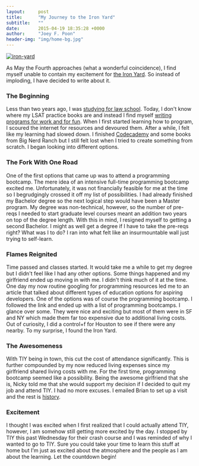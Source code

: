 ```yaml
---
layout:     post
title:      "My Journey to the Iron Yard"
subtitle:   ""
date:       2015-04-19 18:35:28 +0000
author:     "Joey F. Poon"
header-img: "img/home-bg.jpg"
---
```


<a href="{{ site.baseurl }}/img/tiy-austin.jpg"><img src="{{ site.baseurl }}/img/tiy-austin.jpg" alt="iron-yard" class="alignnone" ></a>

As May the Fourth approaches (what a wonderful coincidence), I find myself unable to contain my excitement for <a href="http://theironyard.com/courses/" >the Iron Yard</a>. So instead of imploding, I have decided to write about it.

### The Beginning
Less than two years ago, I was <a href="{{ site.baseurl }}/a-new-love.html" >studying for law school</a>. Today, I don't know where my LSAT practice books are and instead I find myself <a href="{{ site.baseurl }}/everyone-should-learn-to-program.html" >writing programs for work and for fun</a>. When I first started learning how to program, I scoured the internet for resources and devoured them. After a while, I felt like my learning had slowed down. I finished <a href="http://www.codecademy.com/learn" >Codecademy</a> and some books from Big Nerd Ranch but I still felt lost when I tried to create something from scratch. I began looking into different options.

<h3>The Fork With One Road</h3>
One of the first options that came up was to attend a programming bootcamp. The mere idea of an intensive full-time programming bootcamp excited me. Unfortunately, it was not financially feasible for me at the time so I begrudgingly crossed it off my list of possibilities. I had already finished my Bachelor degree so the next logical step would have been a Master program. My degree was non-technical, however, so the number of pre-reqs I needed to start graduate level courses meant an addition two years on top of the degree length. With this in mind, I resigned myself to getting a second Bachelor. I might as well get a degree if I have to take the pre-reqs right? What was I to do? I ran into what felt like an insurmountable wall just trying to self-learn.

<h3>Flames Reignited</h3>
Time passed and classes started. It would take me a while to get my degree but I didn't feel like I had any other options. Some things happened and my girlfriend ended up moving in with me. I didn't think much of it at the time. One day my now routine googling for programming resources led me to an article that talked about different types of education options for aspiring developers. One of the options was of course the programming bootcamp. I followed the link and ended up with a list of programming bootcamps. I glance over some. They were nice and exciting but most of them were in SF and NY which made them far too expensive due to additional living costs. Out of curiosity, I did a control+f for Houston to see if there were any nearby. To my surprise, I found the Iron Yard.

<h3>The Awesomeness</h3>
With TIY being in town, this cut the cost of attendance significantly. This is further compounded by my now reduced living expenses since my girlfriend shared living costs with me. For the first time, programming bootcamp seemed like a possibility. Being the awesome girlfriend that she is, Nicky told me that she would support my decision if I decided to quit my job and attend TIY. I had no more excuses. I emailed Brian to set up a visit and the rest is <a href="{{ site.baseurl }}/risky-proposition.html">history</a>.

<h3>Excitement</h3>
I thought I was excited when I first realized that I could actually attend TIY, however, I am somehow still getting more excited by the day. I stopped by TIY this past Wednesday for their crash course and I was reminded of why I wanted to go to TIY. Sure you could take your time to learn this stuff at home but I'm just as excited about the atmosphere and the people as I am about the learning. Let the countdown begin!
